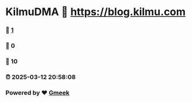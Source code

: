 # KilmuDMA :link: https://blog.kilmu.com 
### :page_facing_up: [1](https://blog.kilmu.com/tag.html) 
### :speech_balloon: 0 
### :hibiscus: 10 
### :alarm_clock: 2025-03-12 20:58:08 
### Powered by :heart: [Gmeek](https://github.com/Meekdai/Gmeek)
